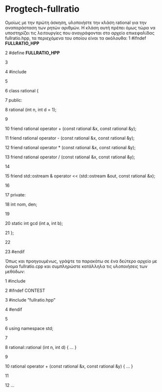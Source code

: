 # Progtech-fullratio
Ομοίως με την πρώτη άσκηση, υλοποιήστε την κλάση rational για την αναπαράσταση των ρητών
αριθμών. Η κλάση αυτή πρέπει όμως τώρα να υποστηρίζει τις λειτουργίες που αναγράφονται στο αρχείο
επικεφαλίδας fullratio.hpp, τα περιεχόμενα του οποίου είναι τα ακόλουθα:
1 #ifndef __FULLRATIO_HPP__

2 #define __FULLRATIO_HPP__

3

4 #include <iostream>

5

6 class rational {

7 public:

8 rational (int n, int d = 1);

9

10 friend rational operator + (const rational &x, const rational &y);

11 friend rational operator - (const rational &x, const rational &y);

12 friend rational operator * (const rational &x, const rational &y);

13 friend rational operator / (const rational &x, const rational &y);

14

15 friend std::ostream & operator << (std::ostream &out, const rational &x);

16

17 private:

18 int nom, den;

19

20 static int gcd (int a, int b);

21 };

22

23 #endif

Όπως και προηγουμένως, γράψτε τα παρακάτω σε ένα δεύτερο αρχείο με όνομα fullratio.cpp και
συμπληρώστε κατάλληλα τις υλοποιήσεις των μεθόδων:

1 #include <iostream>

2 #ifndef CONTEST

3 #include ”fullratio.hpp”

4 #endif

5

6 using namespace std;

7

8 rational::rational (int n, int d) { ... }

9

10 rational operator + (const rational &x, const rational &y) { ... }

11

12 ...
